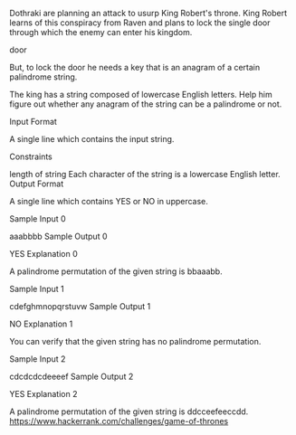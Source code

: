 Dothraki are planning an attack to usurp King Robert's throne. King Robert learns of this conspiracy from Raven and plans to lock the single door through which the enemy can enter his kingdom.

door

But, to lock the door he needs a key that is an anagram of a certain palindrome string.

The king has a string composed of lowercase English letters. Help him figure out whether any anagram of the string can be a palindrome or not.

Input Format

A single line which contains the input string.

Constraints

 length of string 
Each character of the string is a lowercase English letter.
Output Format

A single line which contains YES or NO in uppercase.

Sample Input 0

aaabbbb
Sample Output 0

YES
Explanation 0

A palindrome permutation of the given string is bbaaabb. 

Sample Input 1

cdefghmnopqrstuvw
Sample Output 1

NO
Explanation 1

You can verify that the given string has no palindrome permutation. 

Sample Input 2

cdcdcdcdeeeef
Sample Output 2

YES
Explanation 2

A palindrome permutation of the given string is ddcceefeeccdd.
https://www.hackerrank.com/challenges/game-of-thrones
